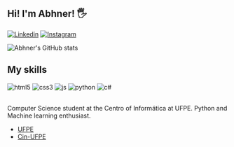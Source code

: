 ## Hi! I'm Abhner! 🖐️

[![Linkedin](https://img.shields.io/badge/LinkedIn-0077B5?style=for-the-badge&logo=linkedin&logoColor=white)](https://www.linkedin.com/in/abhner-adriel-267096220/)
[![Instagram](https://img.shields.io/badge/Instagram-E4405F?style=for-the-badge&logo=instagram&logoColor=white)](https://www.instagram.com/abhner_himself/)

![Abhner's GitHub stats](https://github-readme-stats.vercel.app/api?username=AbhnerAdriel&show_icons=true&theme=dracula)

## My skills
<div>
    <img align="center" alt="html5" src="https://img.shields.io/badge/HTML5-E34F26?style=for-the-badge&logo=html5&logoColor=white" />
    <img align="center" alt="css3" src="https://img.shields.io/badge/CSS3-1572B6?style=for-the-badge&logo=css3&logoColor=white" />
    <img align="center" alt="js" src="https://img.shields.io/badge/JavaScript-F7DF1E?style=for-the-badge&logo=javascript&logoColor=black" />
    <img align="center" alt="python" src="https://img.shields.io/badge/Python-14354C?style=for-the-badge&logo=python&logoColor=white" />
    <img align="center" alt="c#" src="https://img.shields.io/badge/C%23-239120?style=for-the-badge&logo=c-sharp&logoColor=white" />

</div>

<br/>

Computer Science student at the Centro of Informática at UFPE. Python and Machine learning enthusiast.
- [UFPE](https://www.ufpe.br/ciencia-da-computacao-bacharelado-cin) <br/>
- [Cin-UFPE](https://portal.cin.ufpe.br/) <br/>
